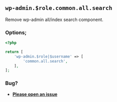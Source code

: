 ## `wp-admin.$role.common.all.search`

Remove wp-admin all/index search component.

### Options;

```php
<?php

return [
	'wp-admin.$role|$username' => [
		'common.all.search',
	],
];
```

### Bug?

- **[Please open an issue](https://github.com/darrenjacoby/intervention/issues/new?title=[wp-admin.common.all.search]&labels=bug&assignees=darrenjacoby)**
